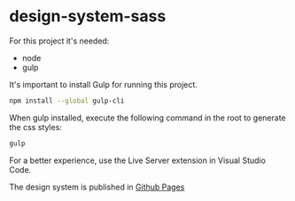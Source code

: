 # design-system-sass

For this project it's needed:
* node
* gulp

It's important to install Gulp for running this project.
```bash
npm install --global gulp-cli
```

When gulp installed, execute the following command in the root to generate the css styles:
```bash
gulp
```

For a better experience, use the Live Server extension in Visual Studio Code.

The design system is published in [Github Pages](https://rparias.github.io/design-system-sass/)